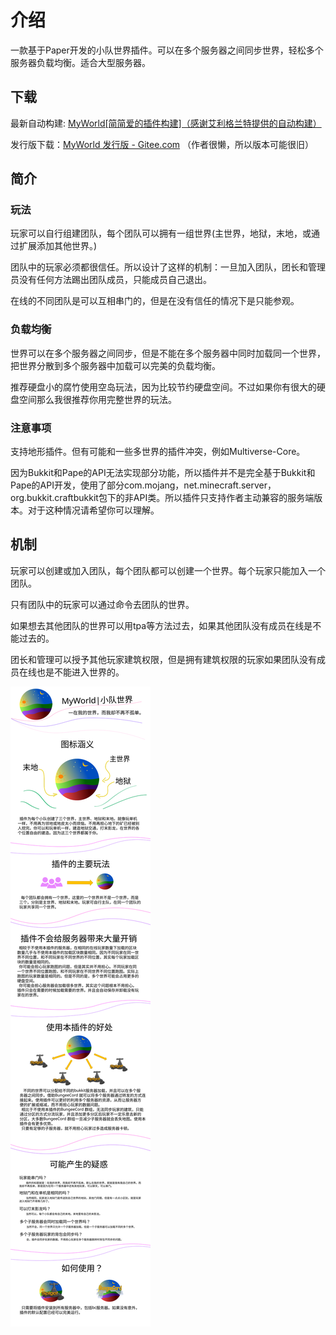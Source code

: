 # 介绍
一款基于Paper开发的小队世界插件。可以在多个服务器之间同步世界，轻松多个服务器负载均衡。适合大型服务器。

## 下载
最新自动构建: [MyWorld[简简爱的插件构建]（感谢艾利格兰特提供的自动构建）](https://ci.pmcs.xyz/job/jian-ai-ai/job/MyWorld/)

发行版下载：[MyWorld 发行版 - Gitee.com](https://gitee.com/jja8/MyWorld/releases) （作者很懒，所以版本可能很旧）

## 简介
### 玩法
玩家可以自行组建团队，每个团队可以拥有一组世界(主世界，地狱，末地，或通过扩展添加其他世界。)

团队中的玩家必须都很信任。所以设计了这样的机制：一旦加入团队，团长和管理员没有任何方法踢出团队成员，只能成员自己退出。

在线的不同团队是可以互相串门的，但是在没有信任的情况下是只能参观。

### 负载均衡
世界可以在多个服务器之间同步，但是不能在多个服务器中同时加载同一个世界，把世界分散到多个服务器中加载可以完美的负载均衡。

推荐硬盘小的腐竹使用空岛玩法，因为比较节约硬盘空间。不过如果你有很大的硬盘空间那么我很推荐你用完整世界的玩法。

### 注意事项
支持地形插件。但有可能和一些多世界的插件冲突，例如Multiverse-Core。

因为Bukkit和Pape的API无法实现部分功能，所以插件并不是完全基于Bukkit和Pape的API开发，使用了部分com.mojang，net.minecraft.server，org.bukkit.craftbukkit包下的非API类。所以插件只支持作者主动兼容的服务端版本。对于这种情况请希望你可以理解。


## 机制
玩家可以创建或加入团队，每个团队都可以创建一个世界。每个玩家只能加入一个团队。

只有团队中的玩家可以通过命令去团队的世界。

如果想去其他团队的世界可以用tpa等方法过去，如果其他团队没有成员在线是不能过去的。

团长和管理可以授予其他玩家建筑权限，但是拥有建筑权限的玩家如果团队没有成员在线也是不能进入世界的。




![介绍]( 图片/MyWorld介绍.svg )